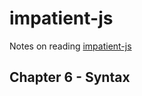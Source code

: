 # impatient-js

Notes on reading [impatient-js](http://exploringjs.com/impatient-js/index.html)

## Chapter 6 - Syntax
